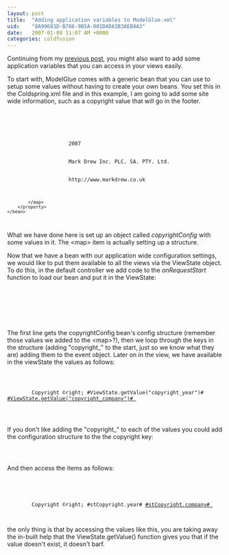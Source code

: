 ```yaml
---
layout: post
title:  "Adding application variables to ModelGlue.xml"
uid:	"8A99681D-B786-9B5A-001D4DA3B3AEB4A3"
date:   2007-01-08 11:07 AM +0000
categories: coldfusion
---
```

Continuing from my <a href="http://www.markdrew.co.uk/blog/index.cfm/2007/1/8/Adding-event-variables-to-ModelGluexml">previous post</a>, you might also want to add some application variables that you can access in your views easily.

To start with, ModelGlue comes with a generic bean that you can use to setup some values without having to create your own beans. You set this in the Coldspring.xml file and in this example, I am going to add some site wide information, such as a copyright value that will go in the footer.


<code>
	<bean id="copyrightConfig" class="ModelGlue.Bean.CommonBeans.SimpleConfig">
		<property name="config">
			<map>
				<entry key="year">
					<value>2007</value>
				</entry>
				<entry key="company">
					<value>Mark Drew Inc. PLC. SA. PTY. Ltd.</value>
				</entry>
				<entry key="link">
					<value>http://www.markdrew.co.uk</value>
				</entry>
				
			</map>
		</property>
	</bean>
</code>

What we have done here is set up an object called <em>copyrightConfig</em> with some values in it. The &lt;map&gt; item is actually setting up a structure. 

Now that we have a bean with our application wide configuration settings, we would like to put them available to all the views via the ViewState object. To do this, in the default controller we add code to the <em>onRequestStart</em> function to load our bean and put it in the ViewState:

<code>
 	<cfset stConfig = getModelGlue().getBean("copyrightConfig").getConfig() />
	<cfloop collection="#stConfig#" item="conf">
		<cfset arguments.event.setValue("copyright_" & conf, stConfig[conf])>
	</cfloop>	
	
</code>

The first line gets the copyrightConfig bean's config structure (remember those values we added to the &lt;map&gt;?), then we loop through the keys in the structure (adding  "copyright_" to the start, just so we know what they are) adding them to the event object. Later on in the view, we have available in the viewState the values as follows:

<code>
	<div id="footer">
		Copyright &copyright; #ViewState.getValue("copyright_year")# <a href="#ViewState.getValue("copyright_link")# ">#ViewState.getValue("copyright_company")# </a>
	</div>
	
</code>

If you don't like adding the "copyright_" to each of the values you could add the configuration structure to the the copyright key:

<code>
	<cfset arguments.event.setValue("copyright", getModelGlue().getBean("copyrightConfig").getConfig())>
</code> 

And then access the items as follows:

<code>
	<cfset stCopyright =  ViewState.getValue("copyright")>
	<div id="footer">
		Copyright &copyright; #stCopyright.year# <a href="#stCopyright.link# ">#stCopyright.company# </a>
	</div>
</code>

the only thing is that by accessing the values like this, you are taking away the in-built help that the ViewState.getValue() function gives you that if the value doesn't exist, it doesn't barf.